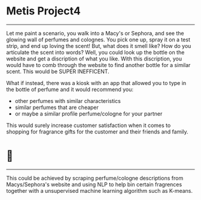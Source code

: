 # Metis Project4

------

Let me paint a scenario, you walk into a Macy's or Sephora, and see the glowing wall of perfumes and colognes. You pick one up, spray it on a test strip, and end up loving the scent! But, what does it smell like? How do you articulate the scent into words? Well, you could look up the bottle on the website and get a discription of what you like. With this discription, you would have to comb through the website to find another bottle for a similar scent. This would be SUPER INEFFICENT.

What if instead, there was a kiosk with an app that allowed you to type in the bottle of perfume and it would recommend you:

- other perfumes with similar characteristics
- similar perfumes that are cheaper
- or maybe a similar profile perfume/cologne for your partner

This would surely increase customer satisfaction when it comes to shopping for fragrance gifts for the customer and their friends and family.

#      :raised_hands:

---

This could be achieved by scraping perfume/cologne descriptions from Macys/Sephora's website and using NLP to help bin certain fragrences together with a unsupervised machine learning algorithm such as K-means.
